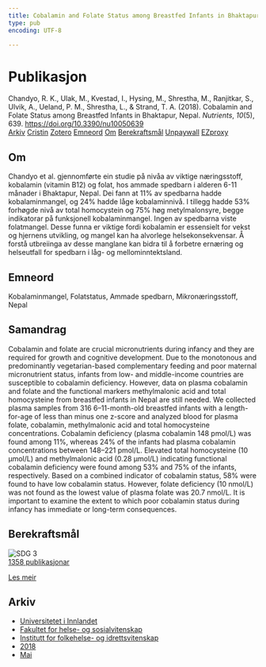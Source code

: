 ```yaml
---
title: Cobalamin and Folate Status among Breastfed Infants in Bhaktapur, Nepal
type: pub
encoding: UTF-8

---
```

<h1>Publikasjon</h1>
<article id="csl-bib-container-5NT5FLGD" class="csl-bib-container">
  <div class="csl-bib-body"> <div class="csl-entry">Chandyo, R. K., Ulak, M., Kvestad, I., Hysing, M., Shrestha, M., Ranjitkar, S., Ulvik, A., Ueland, P. M., Shrestha, L., &#38; Strand, T. A. (2018). Cobalamin and Folate Status among Breastfed Infants in Bhaktapur, Nepal. <i>Nutrients</i>, <i>10</i>(5), 639. <a href="https://doi.org/10.3390/nu10050639">https://doi.org/10.3390/nu10050639</a></div> </div>
  <div class="csl-bib-buttons">
    <a href="#taxonomy-article-5NT5FLGD" alt="archive" class="csl-bib-button">Arkiv</a>
    <a href="https://app.cristin.no/results/show.jsf?id=1585864" alt="Cristin" class="csl-bib-button">Cristin</a>
    <a href="http://zotero.org/groups/5881554/items/5NT5FLGD" alt="Zotero" class="csl-bib-button">Zotero</a>
    <a href="#keywords-article-5NT5FLGD" alt="keywords" class="csl-bib-button">Emneord</a>
    <a href="#about-article-5NT5FLGD" alt="about_pub" class="csl-bib-button">Om</a>
    <a href="#sdg-article-5NT5FLGD" alt="sdg" class="csl-bib-button">Berekraftsmål</a>
    <a href="https://www.mdpi.com/2072-6643/10/5/639/pdf?version=1526644502" alt="Unpaywall" class="csl-bib-button">Unpaywall</a>
    <a href="https://www.mdpi.com/2072-6643/10/5/639/pdf?version=1526644502" alt="EZproxy" class="csl-bib-button">EZproxy</a>
  </div>
  <div id="csl-bib-meta-container-5NT5FLGD"></div>
</article>
<div id="csl-bib-meta-5NT5FLGD" class="csl-bib-meta">
  <article id="about-article-5NT5FLGD" class="about_pub-article">
    <h1>Om</h1>
    Chandyo et al. gjennomførte ein studie på nivåa av viktige næringsstoff, kobalamin (vitamin B12) og folat, hos ammade spedbarn i alderen 6-11 månader i Bhaktapur, Nepal. Dei fann at 11% av spedbarna hadde kobalaminmangel, og 24% hadde låge kobalaminnivå. I tillegg hadde 53% forhøgde nivå av total homocystein og 75% høg metylmalonsyre, begge indikatorar på funksjonell kobalaminmangel. Ingen av spedbarna viste folatmangel. Desse funna er viktige fordi kobalamin er essensielt for vekst og hjernens utvikling, og mangel kan ha alvorlege helsekonsekvensar. Å forstå utbreiinga av desse manglane kan bidra til å forbetre ernæring og helseutfall for spedbarn i låg- og mellominntektsland.
  </article>
  <article id="keywords-article-5NT5FLGD" class="keywords-article">
    <h1>Emneord</h1>
    Kobalaminmangel, Folatstatus, Ammade spedbarn, Mikronæringsstoff, Nepal
  </article>
  <article id="abstract-article-5NT5FLGD" class="abstract-article">
    <h1>Samandrag</h1>
    Cobalamin and folate are crucial micronutrients during infancy and they are required for growth and cognitive development. Due to the monotonous and predominantly vegetarian-based complementary feeding and poor maternal micronutrient status, infants from low- and middle-income countries are susceptible to cobalamin deficiency. However, data on plasma cobalamin and folate and the functional markers methylmalonic acid and total homocysteine from breastfed infants in Nepal are still needed. We collected plasma samples from 316 6–11-month-old breastfed infants with a length-for-age of less than minus one z-score and analyzed blood for plasma folate, cobalamin, methylmalonic acid and total homocysteine concentrations. Cobalamin deficiency (plasma cobalamin 148 pmol/L) was found among 11%, whereas 24% of the infants had plasma cobalamin concentrations between 148–221 pmol/L. Elevated total homocysteine (10 µmol/L) and methylmalonic acid (0.28 µmol/L) indicating functional cobalamin deficiency were found among 53% and 75% of the infants, respectively. Based on a combined indicator of cobalamin status, 58% were found to have low cobalamin status. However, folate deficiency (10 nmol/L) was not found as the lowest value of plasma folate was 20.7 nmol/L. It is important to examine the extent to which poor cobalamin status during infancy has immediate or long-term consequences.
  </article>
  <article id="sdg-article-5NT5FLGD" class="sdg-article">
    <h1>Berekraftsmål</h1>
    <div class="sdg-container"><div id="sdg3" class="sdg">
        <img src="{{< params subfolder >}}images/sdg/sdg03_nn.png" class="image" alt="SDG 3">
        <div class="sdg-overlay">
          <a href="{{< params subfolder >}}nn/archive/?sdg=3#archive" class="sdg-publication-count"><span>1358</span> publikasjonar</a>
          <p><a href="https://fn.no/om-fn/fns-baerekraftsmaal/god-helse-og-livskvalitet?lang=nno-NO" class="sdg-read-more">Les meir</a></p>
        </div>
      </div></div>
  </article>
  <article id="taxonomy-article-5NT5FLGD" class="taxonomy-article">
    <h1>Arkiv</h1>
    <ul>
      <li><a href="{{< params subfolder >}}nn/archive/?key=3DCRN523">Universitetet i Innlandet</a></li>
      <li><a href="{{< params subfolder >}}nn/archive/?key=IDKFS3MX">Fakultet for helse- og sosialvitenskap</a></li>
      <li><a href="{{< params subfolder >}}nn/archive/?key=FJXE3Z8X">Institutt for folkehelse- og idrettsvitenskap</a></li>
      <li><a href="{{< params subfolder >}}nn/archive/?key=H5P87HVL">2018</a></li>
      <li><a href="{{< params subfolder >}}nn/archive/?key=IL9WU2TK">Mai</a></li>
    </ul>
  </article>
</div>
